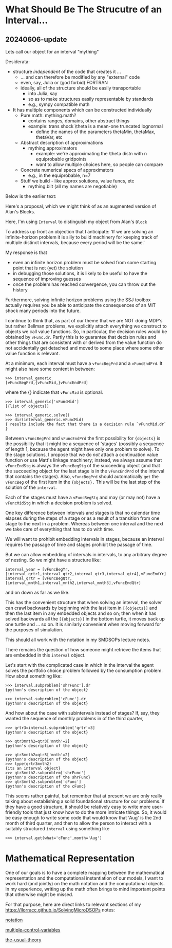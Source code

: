 # What Should Be The Strucutre of an Interval...

## 20240606-update

Lets call our object for an interval "mything"

Desiderata:
- structure _independent_ of the code that creates it ...
  - ... and can therefore be modified by any "external" code
  - even, say, Julia or (god forbid) FORTRAN
  - ideally, all of the structure should be easily transportable
	- into Julia, say
	- so as to make structures easily representable by standards
	- e.g., sympy compatible math
- It has multiple components which can be constructed individually
  - Pure math: mything.math?
	- contains ranges, domains, other abstract things
	- example: trans shock \theta is a mean-one truncated lognormal
		- define the names of the parameters thetaMin, thetaMax, thetaVar, etc
  - Abstract description of approximations
    - mything.approximators
	  - example: we're approximating the \theta distn with n equiprobable gridpoints
	  - want to allow multiple choices here, so people can compare
  - Concrete numerical specs of approximators
    - e.g., in the equiprobable, n=7
  - Stuff we build - like approx solutions, value funcs, etc
    - mything.bilt (all my names are negotiable)


Below is the earlier text:

Here's a proposal, which we might think of as an augmented version of Alan's Blocks.

Here, I'm using `Interval` to distinguish my object from Alan's `Block`

To address up front an objection that I anticipate: 'If we are solving an infinite-horizon problem it is silly to build machinery for keeping track of multiple distinct intervals, because every period will be the same.'

My response is that
- even an infinite horizon problem must be solved from some starting point that is not (yet) the solution
- in debugging those solutions, it is likely to be useful to have the sequence of improving guesses
- once the problem has reached convergence, you can throw out the history

Furthermore, solving infinite horizon problems using the SSJ toolbox actually requires you be able to anticipate the consequences of an MIT shock many periods into the future.

I continue to think that, as part of our theme that we are NOT doing MDP's but rather Bellman problems, we explicitly attach everything we construct to objects we call value functions. So, in particular, the decision rules would be obtained by `vFunc.dr`.  Partly this is to guarantee that decision rules and other things that are consistent with or derived from the value function do not accidentally get detached and moved to some place where some other value function is relevant.

At a minimum, each interval must have a `vFuncBegPrd` and a `vFuncEndPrd`.  It might also have some content in between:

```
>>> interval_generic
[vFuncBegPrd,{vFuncMid,}vFuncEndPrd] 
```
where the {} indicate that `vFuncMid` is optional.

```
>>> interval_generic['vFuncMid']
[{list of objects}]
```

```
>>> interval_generic.solve()
>>> dir(interval_generic.vFuncMid)
{ results include the fact that there is a decision rule `vFuncMid.dr` }
```

Between `vFuncBegPrd` and `vFuncEndPrd` the first possibility for `{objects}` is the possibility that it might be a sequence of 'stages' (possibly a sequence of length 1, because the agent might have only one problem to solve). To the stage solutions, I propose that we do _not_ attach a continuation value function or use Matt's linkage machinery; instead, we always assume that `vFuncEndStg` is always the `vFuncBegStg` of the succeeding object (and that the succeeding object for the last stage is in the `vFuncEndPrd` of the interval that contains the stages). Also, `vFuncBegPrd` should automatically `get` the `vFuncBeg` of the first item in the `{objects}.`  This will be the last step of the solution of the `interval`.

Each of the stages must have a `vFuncBegStg` and may (or may not) have a `vFuncMidStg` in which a decision problem is solved.

One key difference between intervals and stages is that no calendar time elapses during the steps of a stage or as a result of a transition from one stage to the next in a problem.  Whereas between one interval and the next we take care of everything that has to do with time.

We will want to prohibit embedding intervals in stages, because an interval requires the passage of time and stages prohibit the passage of time.

But we can allow embedding of intervals in intervals, to any arbitrary degree of nesting. So we might have a structure like:

```
interval_year = [vFuncBegYr,[interval_qrtr1,interval_qtr2,interval_qtr3,interval_qtr4],vFuncEndYr]
interval_qrtr = [vFuncBegQtr,[interval_mnth1,interval_mnth2,interval_mnth3],vFuncEndQtr]
```
and on down as far as we like.

This has the convenient structure that when solving an interval, the solver can crawl backwards by beginning with the last item in `[{objects}]` and then the last item in any embedded objects and so on; then when it has solved backwards all the `[{objects}]` in the bottom turtle, it moves back up one turtle and ... so on.  It is similarly convenient when moving forward for the purposes of simulation.

This should all work with the notation in my SMDSOPs lecture notes. 

There remains the question of how someone might retrieve the items that are embedded in this `interval` object.

Let's start with the complicated case in which in the interval the agent solves the portfolio choice problem followed by the consumption problem. How about something like:

```
>>> interval.subproblem['shrFunc'].dr
{python's description of the object}
```

```
>>> interval.subproblem['cFunc'].dr
{python's description of the object}
```

And how about the case with subintervals instead of stages?  If, say, they wanted the sequence of monthly problems in of the third quarter,

```
>>> qrtr3=interval.subproblem['qrtr'=3]
{python's description of the object}
```

```
>>> qtr3mnth2=qtr3['mnth'=2]
{python's description of the object}
```

```
>>> qtr3mnth2=qtr3['mnth'=2]
{python's description of the object}
>>> type(qrtr3mnth2)
{its an interval object}
>>> qtr3mnth2.subproblem['shrFunc']
{python's description of the shrFunc}
>>> qtr3mnth2.subproblem['cFunc']
{python's description of the cFunc}
```

This seems rather painful, but remember that at present we are only really talking about establishing a solid foundational structure for our problems.  If they have a good structure, it should be relatively easy to write more user-friendly tools that just know how to do the more intricate things.  So, it would be easy enough to write some code that would know that 'Aug' is the 2nd month of third quarter, and then to allow the person to interact with a suitably structured `interval` using something like 

```
>>> interval.get(what='cFunc',month='Aug')
```


# Mathematical Representation

One of our goals is to have a complete mapping between the mathematical representation and the computational instantiation of our models, I want to work hard (and jointly) on the math notation and the computational objects.  In my experience, writing up the math often brings to mind important points that otherwise might be missed.

For that purpose, here are direct links to relevant sections of my https://llorracc.github.io/SolvingMicroDSOPs notes:

[notation](https://llorracc.github.io/SolvingMicroDSOPs-Public/#moves)

[multiple-control-variables](https://llorracc.github.io/SolvingMicroDSOPs-Public/#multiple-control-variables)

[the-usual-theory](https://llorracc.github.io/SolvingMicroDSOPs-Public/#the-usual-theory)

